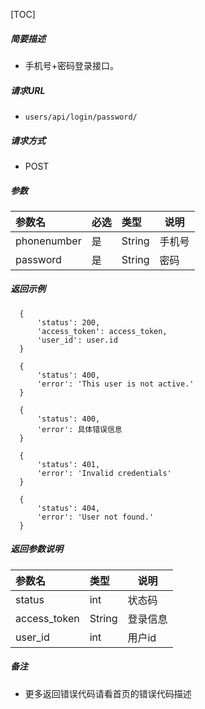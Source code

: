 

[TOC]
    
##### 简要描述

- 手机号+密码登录接口。

##### 请求URL
- ` users/api/login/password/ `
  
##### 请求方式
- POST 

##### 参数

| 参数名         |必选| 类型     | 说明 |
|:------------|:---|:-------|----|
| phonenumber |是  | String | 手机号 |
| password    |是  | String | 密码 |

##### 返回示例 

``` 
  {
      'status': 200,
      'access_token': access_token,
      'user_id': user.id
  }
  
  {
      'status': 400, 
      'error': 'This user is not active.'
  }
  
  {
      'status': 400, 
      'error': 具体错误信息
  }
  
  {
      'status': 401, 
      'error': 'Invalid credentials'
  }
  
  {
      'status': 404, 
      'error': 'User not found.'
  }
```

##### 返回参数说明 

| 参数名         | 类型     | 说明   |
|:------------|:-------|------|
| status      | int    | 状态码  |
| access_token| String | 登录信息 |
| user_id     | int    | 用户id |

##### 备注 

- 更多返回错误代码请看首页的错误代码描述




